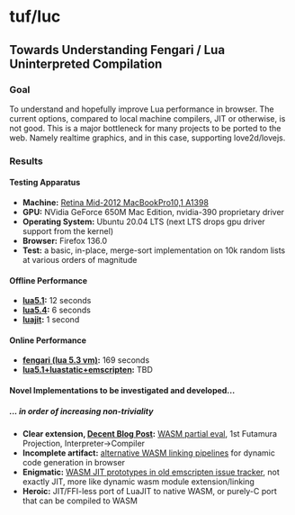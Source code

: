 # tuf/luc
## Towards Understanding Fengari / Lua Uninterpreted Compilation

### Goal
To understand and hopefully improve Lua performance in browser.
The current options, compared to local machine compilers, JIT or otherwise, is not good.
This is a major bottleneck for many projects to be ported to the web.
Namely realtime graphics, and in this case, supporting love2d/lovejs.

### Results
#### Testing Apparatus
- **Machine:** [Retina Mid-2012 MacBookPro10,1 A1398](https://everymac.com/systems/apple/macbook_pro/specs/macbook-pro-core-i7-2.6-15-mid-2012-retina-display-specs.html)
- **GPU:** NVidia GeForce 650M Mac Edition, nvidia-390 proprietary driver
- **Operating System:** Ubuntu 20.04 LTS (next LTS drops gpu driver support from the kernel)
- **Browser:** Firefox 136.0
- **Test:** a basic, in-place, merge-sort implementation on 10k random lists at various orders of magnitude
#### Offline Performance
- **[lua5.1](https://www.lua.org/versions.html#5.1):** 12 seconds
- **[lua5.4](https://www.lua.org/versions.html#5.4):** 6 seconds
- **[luajit](https://github.com/LuaJIT/LuaJIT):** 1 second
#### Online Performance
- **[fengari (lua 5.3 vm)](https://github.com/fengari-lua/fengari):** 169 seconds
- **[lua5.1+luastatic+emscripten](https://github.com/emscripten-core/emscripten):** TBD
#### Novel Implementations to be investigated and developed...
##### ... in order of increasing non-triviality
- **Clear extension, [Decent Blog Post](https://cfallin.org/blog/2024/08/28/weval/):** [WASM partial eval](https://github.com/bytecodealliance/weval?tab=readme-ov-file), 1st Futamura Projection, Interpreter->Compiler
- **Incomplete artifact:** [alternative WASM linking pipelines](https://github.com/wingo/wasm-jit) for dynamic code generation in browser
- **Enigmatic:** [WASM JIT prototypes in old emscripten issue tracker](https://github.com/emscripten-core/emscripten/issues/7082), not exactly JIT, more like dynamic wasm module extension/linking
- **Heroic:** JIT/FFI-less port of LuaJIT to native WASM, or purely-C port that can be compiled to WASM

